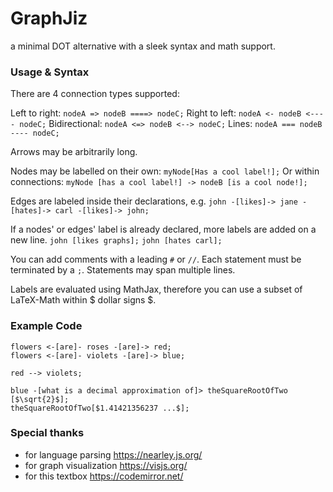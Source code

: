 # GraphJiz
a minimal DOT alternative with a sleek syntax and math support.

### Usage & Syntax
There are 4 connection types supported:

Left to right: `nodeA => nodeB ====> nodeC;`
Right to left: `nodeA <- nodeB <---- nodeC;`
Bidirectional: `nodeA <=> nodeB <--> nodeC;`
Lines:         `nodeA === nodeB ---- nodeC;`

Arrows may be arbitrarily long.

Nodes may be labelled on their own: `myNode[Has a cool label!];`
Or within connections: `myNode [has a cool label!] -> nodeB [is a cool node!];`

Edges are labeled inside their declarations, e.g.
`john -[likes]-> jane -[hates]-> carl -[likes]-> john;`

If a nodes' or edges' label is already declared, more labels are added on a new line.
`john [likes graphs];`
`john [hates carl];`

You can add comments with a leading `#` or `//`.
Each statement must be terminated by a `;`.
Statements may span multiple lines.

Labels are evaluated using MathJax, therefore you can use a subset of LaTeX-Math within $ dollar signs $.

### Example Code
```
flowers <-[are]- roses -[are]-> red;
flowers <-[are]- violets -[are]-> blue;

red --> violets;

blue -[what is a decimal approximation of]> theSquareRootOfTwo [$\sqrt{2}$];
theSquareRootOfTwo[$1.41421356237 ...$];
```

### Special thanks
- for language parsing    https://nearley.js.org/
- for graph visualization https://visjs.org/
- for this textbox        https://codemirror.net/
